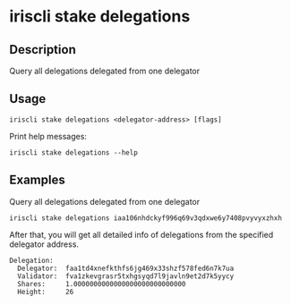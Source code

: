 # iriscli stake delegations

## Description

Query all delegations delegated from one delegator

## Usage
```
iriscli stake delegations <delegator-address> [flags]
```

Print help messages:
```
iriscli stake delegations --help
```

## Examples

Query all delegations delegated from one delegator
```
iriscli stake delegations iaa106nhdckyf996q69v3qdxwe6y7408pvyvyxzhxh
```

After that, you will get all detailed info of delegations from the specified delegator address.

```
Delegation:
  Delegator:  faa1td4xnefkthfs6jg469x33shzf578fed6n7k7ua
  Validator:  fva1zkevgrasr5txhgsyqd7l9javln9et2d7k5yycy
  Shares:     1.0000000000000000000000000000
  Height:     26
```
